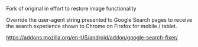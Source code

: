 Fork of original in effort to restore image functionality 

Override the user-agent string presented to Google Search pages to receive the
search experience shown to Chrome on Firefox for mobile / tablet.

https://addons.mozilla.org/en-US/android/addon/google-search-fixer/
